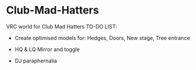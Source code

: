# Club-Mad-Hatters
VRC world for Club Mad Hatters
TO-DO LIST:
- Create optimised models for:
Hedges,
Doors,
New stage, 
Tree entrance

- HQ & LQ Mirror and toggle
- DJ paraphernalia
